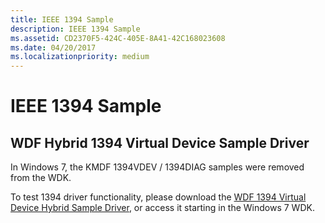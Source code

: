 ```yaml
---
title: IEEE 1394 Sample
description: IEEE 1394 Sample
ms.assetid: CD2370F5-424C-405E-8A41-42C168023608
ms.date: 04/20/2017
ms.localizationpriority: medium
---
```


# IEEE 1394 Sample


## WDF Hybrid 1394 Virtual Device Sample Driver


In Windows 7, the KMDF 1394VDEV / 1394DIAG samples were removed from the WDK.

To test 1394 driver functionality, please download the [WDF 1394 Virtual Device Hybrid Sample Driver](https://go.microsoft.com/fwlink/p/?LinkId=618052), or access it starting in the Windows 7 WDK.

 

 




